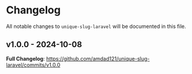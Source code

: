 # Changelog

All notable changes to `unique-slug-laravel` will be documented in this file.

## v1.0.0 - 2024-10-08

**Full Changelog**: https://github.com/amdad121/unique-slug-laravel/commits/v1.0.0
